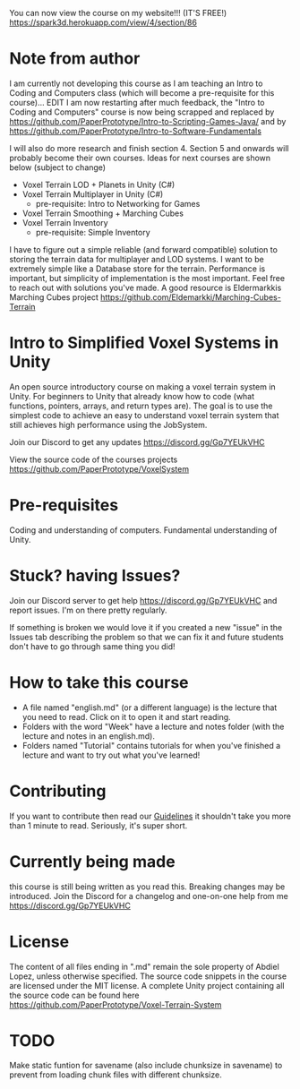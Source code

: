 You can now view the course on my website!!! (IT'S FREE!)
https://spark3d.herokuapp.com/view/4/section/86

# Note from author
I am currently not developing this course as I am teaching an Intro to Coding and Computers class (which will become a pre-requisite for this course)... EDIT I am now restarting after much feedback, the "Intro to Coding and Computers" course is now being scrapped and replaced by https://github.com/PaperPrototype/Intro-to-Scripting-Games-Java/ and by https://github.com/PaperPrototype/Intro-to-Software-Fundamentals

I will also do more research and finish section 4. Section 5 and onwards will probably become their own courses. Ideas for next courses are shown below (subject to change)
- Voxel Terrain LOD + Planets in Unity (C#)
- Voxel Terrain Multiplayer in Unity (C#)
    - pre-requisite: Intro to Networking for Games
- Voxel Terrain Smoothing + Marching Cubes
- Voxel Terrain Inventory
    - pre-requisite: Simple Inventory

I have to figure out a simple reliable (and forward compatible) solution to storing the terrain data for multiplayer and LOD systems. I want to be extremely simple like a Database store for the terrain. Performance is important, but simplicity of implementation is the most important. Feel free to reach out with solutions you've made. A good resource is Eldermarkkis Marching Cubes project https://github.com/Eldemarkki/Marching-Cubes-Terrain

# Intro to Simplified Voxel Systems in Unity
An open source introductory course on making a voxel terrain system in Unity. For beginners to Unity that already know how to code (what functions, pointers, arrays, and return types are). The goal is to use the simplest code to achieve an easy to understand voxel terrain system that still achieves high performance using the JobSystem.

Join our Discord to get any updates https://discord.gg/Gp7YEUkVHC

View the source code of the courses projects https://github.com/PaperPrototype/VoxelSystem

# Pre-requisites
Coding and understanding of computers. 
Fundamental understanding of Unity.

# Stuck? having Issues?
Join our Discord server to get help https://discord.gg/Gp7YEUkVHC and report issues. I'm on there pretty regularly.

If something is broken we would love it if you created a new "issue" in the Issues tab describing the problem so that we can fix it and future students don't have to go through same thing you did!

# How to take this course
 - A file named "english.md" (or a different language) is the lecture that you need to read. Click on it to open it and start reading.
 - Folders with the word "Week" have a lecture and notes folder (with the lecture and notes in an english.md).
 - Folders named "Tutorial" contains tutorials for when you've finished a lecture and want to try out what you've learned!

# Contributing
If you want to contribute then read our [Guidelines](https://github.com/PaperPrototype/Course-Guidebook) it shouldn't take you more than 1 minute to read. Seriously, it's super short.

# Currently being made
this course is still being written as you read this. Breaking changes may be introduced. Join the Discord for a changelog and one-on-one help from me https://discord.gg/Gp7YEUkVHC

# License
The content of all files ending in ".md" remain the sole property of Abdiel Lopez, unless otherwise specified. The source code snippets in the course are licensed under the MIT license. A complete Unity project containing all the source code can be found here https://github.com/PaperPrototype/Voxel-Terrain-System

# TODO
Make static funtion for savename (also include chunksize in savename) to prevent from loading chunk files with different chunksize.
